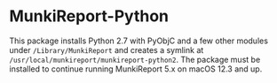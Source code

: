 # MunkiReport-Python

This package installs Python 2.7 with PyObjC and a few other modules under `/Library/MunkiReport` and creates a symlink at `/usr/local/munkireport/munkireport-python2`. The package must be installed to continue running MunkiReport 5.x on macOS 12.3 and up.
